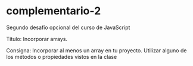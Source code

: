 # complementario-2
Segundo desafío opcional del curso de JavaScript

Título: Incorporar arrays.

Consigna: Incorporar al menos un array en tu proyecto. Utilizar alguno de los métodos o propiedades vistos en la clase 